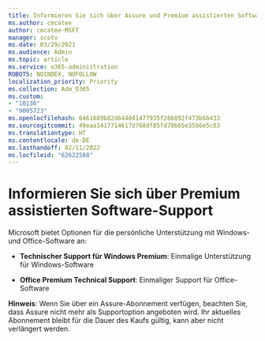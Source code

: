 ```yaml
---
title: Informieren Sie sich über Assure und Premium assistierten Software-Support
ms.author: cmcatee
author: cmcatee-MSFT
manager: scotv
ms.date: 03/29/2021
ms.audience: Admin
ms.topic: article
ms.service: o365-administration
ROBOTS: NOINDEX, NOFOLLOW
localization_priority: Priority
ms.collection: Adm_O365
ms.custom:
- "10136"
- "9005723"
ms.openlocfilehash: 6461689b82d644041477935f286892f473b6b433
ms.sourcegitcommit: 49eaa1417714617d768df85fd79b65e35b6e5c83
ms.translationtype: HT
ms.contentlocale: de-DE
ms.lasthandoff: 02/11/2022
ms.locfileid: "62622588"
---
```

# <a name="get-info-about-premium-assisted-software-support"></a>Informieren Sie sich über Premium assistierten Software-Support

Microsoft bietet Optionen für die persönliche Unterstützung mit Windows- und Office-Software an:

- **Technischer Support für Windows Premium**: Einmalige Unterstützung für Windows-Software

- **Office Premium Technical Support**: Einmaliger Support für Office-Software

**Hinweis**: Wenn Sie über ein Assure-Abonnement verfügen, beachten Sie, dass Assure nicht mehr als Supportoption angeboten wird. Ihr aktuelles Abonnement bleibt für die Dauer des Kaufs gültig, kann aber nicht verlängert werden.


